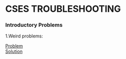 # CSES TROUBLESHOOTING

### Introductory Problems

1.Weird problems:

  [Problem](https://cses.fi/problemset/task/1068)<br/>
  [Solution](https://github.com/rodrigo1835/CSES-PROBLEMS/blob/main/WeirdAlgorithm.cpp)
